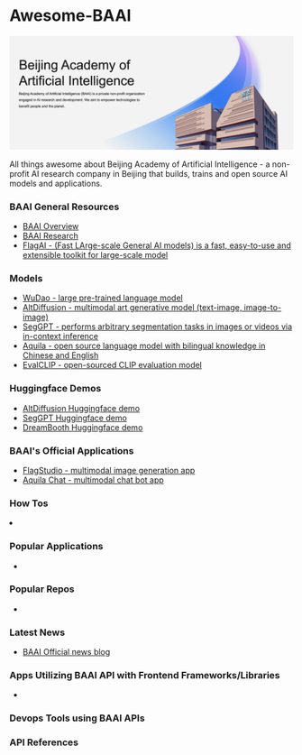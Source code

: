 # Awesome-BAAI

<img src="./images/banner.png" />

All things awesome about Beijing Academy of Artificial Intelligence - a non-profit AI research company in Beijing that builds, trains and open source AI models and applications.

### BAAI General Resources
<ul>
  <li><a href="https://www.baai.ac.cn/english.html#About">BAAI Overview</a></li>
  <li><a href="https://www.baai.ac.cn/researchcenter.html">BAAI Research</a></li>
  <li><a href="https://github.com/FlagAI-Open">FlagAI - (Fast LArge-scale General AI models) is a fast, easy-to-use and extensible toolkit for large-scale model</a></li>
</ul>

### Models
<ul>
  <li><a href="https://www.baai.ac.cn/portal/article/index/cid/49/id/518.html">WuDao - large pre-trained language model</a></li>
  <li><a href="https://huggingface.co/spaces/BAAI/AltDiffusion">AltDiffusion - multimodal art generative model (text-image, image-to-image)</a></li>
  <li><a href="https://huggingface.co/spaces/BAAI/SegGPT">SegGPT - performs arbitrary segmentation tasks in images or videos via in-context inference</a></li>
  <li><a href="https://github.com/FlagAI-Open/FlagAI/tree/master/examples/Aquila">Aquila - open source language model with bilingual knowledge in Chinese and English</a></li>
  <li><a href="https://github.com/FlagAI-Open/FlagAI/tree/master/examples/EVA_CLIP">EvalCLIP - open-sourced CLIP evaluation model </a></li>
</ul>

### Huggingface Demos
<ul>
  <li><a href="https://github.com/FlagAI-Open/FlagAI/tree/master/examples/AltDiffusion">AltDiffusion Huggingface demo</a></li>
  <li><a href="https://huggingface.co/spaces/BAAI/SegGPT">SegGPT Huggingface demo</a></li>
  <li><a href="https://huggingface.co/spaces/BAAI/dreambooth-altdiffusion">DreamBooth Huggingface demo</a></li>
</ul>

### BAAI's Official Applications
<ul>
 <li><a href="https://flagstudio.baai.ac.cn/">FlagStudio - multimodal image generation app</a></li>
 <li><a href="https://github.com/FlagAI-Open/FlagAI/tree/master/examples/Aquila/Aquila-chat">Aquila Chat - multimodal chat bot app</a></li>
</ul>

### How Tos
  <li><a href="https://github.com/CodeSnippetHQ/tutorial-openai-chat-api"></a></li>
  
  
  
### Popular Applications
<ul>
  <li><a href="https://chat.openai.com/"></a></li>
  
</ul>

### Popular Repos

<ul>
 <li><a href="https://github.com/humanloop/awesome-chatgpt"></a></li>
</ul>

### Latest News
<ul>
  <li><a href="https://www.baai.ac.cn/portal/list/channel/id/1.html">BAAI Official news blog</a></li>
</ul>

### Apps Utilizing BAAI API with Frontend Frameworks/Libraries
<ul>
  <li><a href="https://github.com/openai/openai-quickstart-node"></a></li>
</ul>

### Devops Tools using BAAI APIs

### API References
